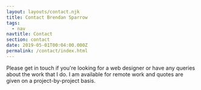 ```yaml
---
layout: layouts/contact.njk
title: Contact Brendan Sparrow
tags:
  - nav
navtitle: Contact
section: contact
date: 2019-05-01T00:04:00.000Z
permalink: /contact/index.html
---
```



Please get in touch if you're looking for a web designer or have any queries about the work that I do. I am available for remote work and quotes are given on a project-by-project basis.
